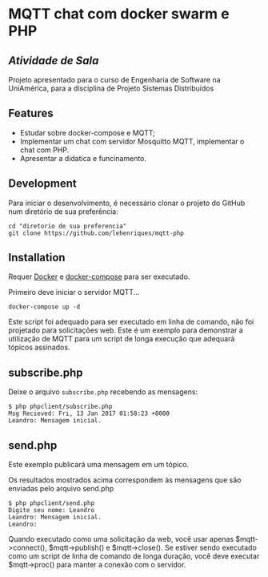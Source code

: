 #  MQTT chat com docker swarm e PHP
## _Atividade de Sala_

Projeto apresentado para o curso de Engenharia de Software na UniAmérica, para a disciplina de Projeto Sistemas Distribuídos

## Features

- Estudar sobre docker-compose e MQTT;
- Implementar um chat com servidor Mosquitto MQTT, implementar o chat com PHP.
- Apresentar a didatica e funcinamento.

## Development

Para iniciar o desenvolvimento, é necessário clonar o projeto do GitHub num diretório de sua preferência:

```shell
cd "diretorio de sua preferencia"
git clone https://github.com/lehenriques/mqtt-php
```

## Installation

Requer [Docker](https://docs.docker.com/engine/install/) e [docker-compose](https://docs.docker.com/compose/install/) para ser executado.

Primeiro deve iniciar o servidor MQTT...

```shell
docker-compose up -d
```

Este script foi adequado para ser executado em linha de comando, não foi projetado para solicitações web. Este é um exemplo para demonstrar a utilização de MQTT para um script de longa execução que adequará tópicos assinados.

subscribe.php
---
Deixe o arquivo `subscribe.php` recebendo as mensagens: 
```console
$ php phpclient/subscribe.php 
Msg Recieved: Fri, 13 Jan 2017 01:58:23 +0000
Leandro: Mensagem inicial.
```

send.php
---
Este exemplo publicará uma mensagem em um tópico.

Os resultados mostrados acima correspondem às mensagens que são enviadas pelo arquivo send.php
```console
$ php phpclient/send.php 
Digite seu nome: Leandro
Leandro: Mensagem inicial.
Leandro: 
```

Quando executado como uma solicitação da web, você usar apenas $mqtt->connect(), $mqtt->publish() e $mqtt->close(). 
Se estiver sendo executado como um script de linha de comando de longa duração, você deve executar $mqtt->proc() para manter a conexão com o servidor.
